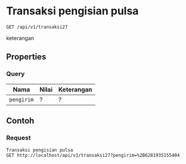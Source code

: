 # Transaksi pengisian pulsa
```http
GET /api/v1/transaksi27
```
keterangan
## Properties
### Query
Nama  | Nilai | Keterangan
--- | --- | ---
<code>pengirim</code> | ? | ?

## Contoh

### Request
```http
Transaksi pengisian pulsa
GET http://localhost/api/v1/transaksi27?pengirim=%2B6281935155404
```

